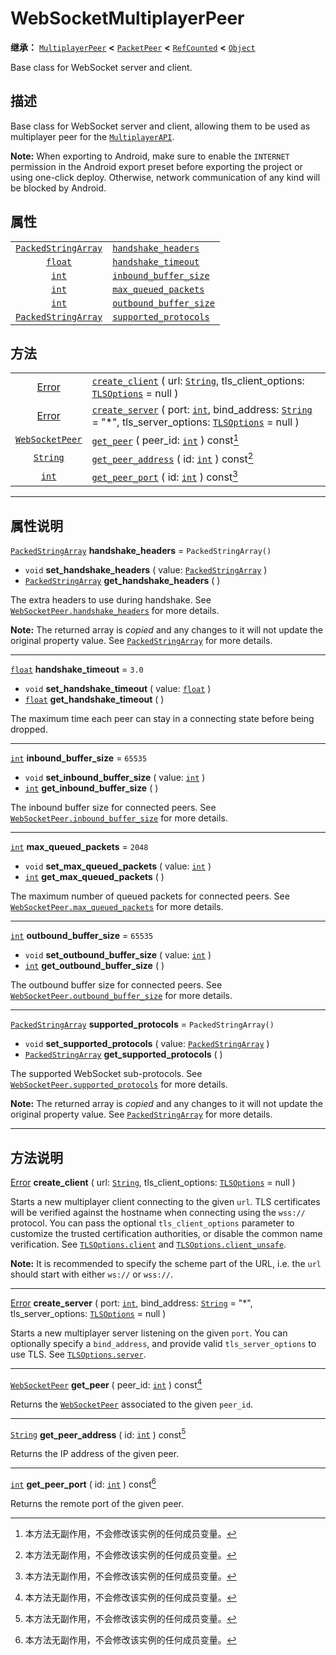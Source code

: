 <!-- ⚠ 请勿编辑本文件 ⚠ -->
<!-- 本文档使用脚本从 WeDot 引擎源码仓库生成。 -->
<!-- 生成脚本：https://github.com/WeDot-Engine/WeDot/tree/master/doc/tools/make_md.py； -->
<!-- 原文件：https://github.com/WeDot-Engine/WeDot/tree/master/modules/websocket/doc_classes/WebSocketMultiplayerPeer.xml。 -->

<div id="_class_websocketmultiplayerpeer"></div>

# WebSocketMultiplayerPeer

**继承：** [`MultiplayerPeer`](class_multiplayerpeer.md) **<** [`PacketPeer`](class_packetpeer.md) **<** [`RefCounted`](class_refcounted.md) **<** [`Object`](class_object.md)

Base class for WebSocket server and client.

## 描述

Base class for WebSocket server and client, allowing them to be used as multiplayer peer for the [`MultiplayerAPI`](class_multiplayerapi.md).

 **Note:** When exporting to Android, make sure to enable the `INTERNET` permission in the Android export preset before exporting the project or using one-click deploy. Otherwise, network communication of any kind will be blocked by Android.

## 属性

|||
|:-:|:--|
| [`PackedStringArray`](class_packedstringarray.md) | [`handshake_headers`](class_websocketmultiplayerpeer.md#class_websocketmultiplayerpeer_property_handshake_headers)       | ``PackedStringArray()`` |
| [`float`](class_float.md)                         | [`handshake_timeout`](class_websocketmultiplayerpeer.md#class_websocketmultiplayerpeer_property_handshake_timeout)       | ``3.0``                 |
| [`int`](class_int.md)                             | [`inbound_buffer_size`](class_websocketmultiplayerpeer.md#class_websocketmultiplayerpeer_property_inbound_buffer_size)   | ``65535``               |
| [`int`](class_int.md)                             | [`max_queued_packets`](class_websocketmultiplayerpeer.md#class_websocketmultiplayerpeer_property_max_queued_packets)     | ``2048``                |
| [`int`](class_int.md)                             | [`outbound_buffer_size`](class_websocketmultiplayerpeer.md#class_websocketmultiplayerpeer_property_outbound_buffer_size) | ``65535``               |
| [`PackedStringArray`](class_packedstringarray.md) | [`supported_protocols`](class_websocketmultiplayerpeer.md#class_websocketmultiplayerpeer_property_supported_protocols)   | ``PackedStringArray()`` |

## 方法

|||
|:-:|:--|
| [Error](#enum_@globalscope_error)         | [`create_client`](class_websocketmultiplayerpeer.md#class_websocketmultiplayerpeer_method_create_client) ( url: [`String`](class_string.md), tls_client_options: [`TLSOptions`](class_tlsoptions.md) = null )                                             |
| [Error](#enum_@globalscope_error)         | [`create_server`](class_websocketmultiplayerpeer.md#class_websocketmultiplayerpeer_method_create_server) ( port: [`int`](class_int.md), bind_address: [`String`](class_string.md) = "*", tls_server_options: [`TLSOptions`](class_tlsoptions.md) = null ) |
| [`WebSocketPeer`](class_websocketpeer.md) | [`get_peer`](class_websocketmultiplayerpeer.md#class_websocketmultiplayerpeer_method_get_peer) ( peer_id: [`int`](class_int.md) ) const[^const]                                                                                                           |
| [`String`](class_string.md)               | [`get_peer_address`](class_websocketmultiplayerpeer.md#class_websocketmultiplayerpeer_method_get_peer_address) ( id: [`int`](class_int.md) ) const[^const]                                                                                                |
| [`int`](class_int.md)                     | [`get_peer_port`](class_websocketmultiplayerpeer.md#class_websocketmultiplayerpeer_method_get_peer_port) ( id: [`int`](class_int.md) ) const[^const]                                                                                                      |

<!-- rst-class:: classref-section-separator -->

---

## 属性说明

<div id="_class_websocketmultiplayerpeer_property_handshake_headers"></div>

[`PackedStringArray`](class_packedstringarray.md) **handshake_headers** = ``PackedStringArray()`` <div id="class_websocketmultiplayerpeer_property_handshake_headers"></div>

- `void` **set_handshake_headers** ( value: [`PackedStringArray`](class_packedstringarray.md) )
- [`PackedStringArray`](class_packedstringarray.md) **get_handshake_headers** ( )

The extra headers to use during handshake. See [`WebSocketPeer.handshake_headers`](class_websocketpeer.md#class_websocketpeer_property_handshake_headers) for more details.

**Note:** The returned array is *copied* and any changes to it will not update the original property value. See [`PackedStringArray`](class_packedstringarray.md) for more details.

<!-- rst-class:: classref-item-separator -->

---

<div id="_class_websocketmultiplayerpeer_property_handshake_timeout"></div>

[`float`](class_float.md) **handshake_timeout** = ``3.0`` <div id="class_websocketmultiplayerpeer_property_handshake_timeout"></div>

- `void` **set_handshake_timeout** ( value: [`float`](class_float.md) )
- [`float`](class_float.md) **get_handshake_timeout** ( )

The maximum time each peer can stay in a connecting state before being dropped.

<!-- rst-class:: classref-item-separator -->

---

<div id="_class_websocketmultiplayerpeer_property_inbound_buffer_size"></div>

[`int`](class_int.md) **inbound_buffer_size** = ``65535`` <div id="class_websocketmultiplayerpeer_property_inbound_buffer_size"></div>

- `void` **set_inbound_buffer_size** ( value: [`int`](class_int.md) )
- [`int`](class_int.md) **get_inbound_buffer_size** ( )

The inbound buffer size for connected peers. See [`WebSocketPeer.inbound_buffer_size`](class_websocketpeer.md#class_websocketpeer_property_inbound_buffer_size) for more details.

<!-- rst-class:: classref-item-separator -->

---

<div id="_class_websocketmultiplayerpeer_property_max_queued_packets"></div>

[`int`](class_int.md) **max_queued_packets** = ``2048`` <div id="class_websocketmultiplayerpeer_property_max_queued_packets"></div>

- `void` **set_max_queued_packets** ( value: [`int`](class_int.md) )
- [`int`](class_int.md) **get_max_queued_packets** ( )

The maximum number of queued packets for connected peers. See [`WebSocketPeer.max_queued_packets`](class_websocketpeer.md#class_websocketpeer_property_max_queued_packets) for more details.

<!-- rst-class:: classref-item-separator -->

---

<div id="_class_websocketmultiplayerpeer_property_outbound_buffer_size"></div>

[`int`](class_int.md) **outbound_buffer_size** = ``65535`` <div id="class_websocketmultiplayerpeer_property_outbound_buffer_size"></div>

- `void` **set_outbound_buffer_size** ( value: [`int`](class_int.md) )
- [`int`](class_int.md) **get_outbound_buffer_size** ( )

The outbound buffer size for connected peers. See [`WebSocketPeer.outbound_buffer_size`](class_websocketpeer.md#class_websocketpeer_property_outbound_buffer_size) for more details.

<!-- rst-class:: classref-item-separator -->

---

<div id="_class_websocketmultiplayerpeer_property_supported_protocols"></div>

[`PackedStringArray`](class_packedstringarray.md) **supported_protocols** = ``PackedStringArray()`` <div id="class_websocketmultiplayerpeer_property_supported_protocols"></div>

- `void` **set_supported_protocols** ( value: [`PackedStringArray`](class_packedstringarray.md) )
- [`PackedStringArray`](class_packedstringarray.md) **get_supported_protocols** ( )

The supported WebSocket sub-protocols. See [`WebSocketPeer.supported_protocols`](class_websocketpeer.md#class_websocketpeer_property_supported_protocols) for more details.

**Note:** The returned array is *copied* and any changes to it will not update the original property value. See [`PackedStringArray`](class_packedstringarray.md) for more details.

<!-- rst-class:: classref-section-separator -->

---

## 方法说明

<div id="_class_websocketmultiplayerpeer_method_create_client"></div>

[Error](#enum_@globalscope_error) **create_client** ( url: [`String`](class_string.md), tls_client_options: [`TLSOptions`](class_tlsoptions.md) = null )<div id="class_websocketmultiplayerpeer_method_create_client"></div>

Starts a new multiplayer client connecting to the given `url`. TLS certificates will be verified against the hostname when connecting using the `wss://` protocol. You can pass the optional `tls_client_options` parameter to customize the trusted certification authorities, or disable the common name verification. See [`TLSOptions.client`](class_tlsoptions.md#class_tlsoptions_method_client) and [`TLSOptions.client_unsafe`](class_tlsoptions.md#class_tlsoptions_method_client_unsafe).

 **Note:** It is recommended to specify the scheme part of the URL, i.e. the `url` should start with either `ws://` or `wss://`.

<!-- rst-class:: classref-item-separator -->

---

<div id="_class_websocketmultiplayerpeer_method_create_server"></div>

[Error](#enum_@globalscope_error) **create_server** ( port: [`int`](class_int.md), bind_address: [`String`](class_string.md) = "*", tls_server_options: [`TLSOptions`](class_tlsoptions.md) = null )<div id="class_websocketmultiplayerpeer_method_create_server"></div>

Starts a new multiplayer server listening on the given `port`. You can optionally specify a `bind_address`, and provide valid `tls_server_options` to use TLS. See [`TLSOptions.server`](class_tlsoptions.md#class_tlsoptions_method_server).

<!-- rst-class:: classref-item-separator -->

---

<div id="_class_websocketmultiplayerpeer_method_get_peer"></div>

[`WebSocketPeer`](class_websocketpeer.md) **get_peer** ( peer_id: [`int`](class_int.md) ) const[^const]<div id="class_websocketmultiplayerpeer_method_get_peer"></div>

Returns the [`WebSocketPeer`](class_websocketpeer.md) associated to the given `peer_id`.

<!-- rst-class:: classref-item-separator -->

---

<div id="_class_websocketmultiplayerpeer_method_get_peer_address"></div>

[`String`](class_string.md) **get_peer_address** ( id: [`int`](class_int.md) ) const[^const]<div id="class_websocketmultiplayerpeer_method_get_peer_address"></div>

Returns the IP address of the given peer.

<!-- rst-class:: classref-item-separator -->

---

<div id="_class_websocketmultiplayerpeer_method_get_peer_port"></div>

[`int`](class_int.md) **get_peer_port** ( id: [`int`](class_int.md) ) const[^const]<div id="class_websocketmultiplayerpeer_method_get_peer_port"></div>

Returns the remote port of the given peer.

[^virtual]: 本方法通常需要用户覆盖才能生效。
[^const]: 本方法无副作用，不会修改该实例的任何成员变量。
[^vararg]: 本方法除了能接受在此处描述的参数外，还能够继续接受任意数量的参数。
[^constructor]: 本方法用于构造某个类型。
[^static]: 调用本方法无需实例，可直接使用类名进行调用。
[^operator]: 本方法描述的是使用本类型作为左操作数的有效运算符。
[^bitfield]: 这个值是由下列位标志构成位掩码的整数。
[^void]: 无返回值。
